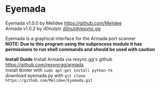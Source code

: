 # Eyemada  
Eyemada v1.0.0 by Melidee <https://github.com/Melidee>  
Armada v1.0.2 by d0nutptr <d0nut@resync.gg>  

Eyemada is a graphical interface for the Armada port scanner  
**NOTE: Due to this program using the subprocess module it has permissions to run shell commands and should be used with caution**

**Install Guide**
    Install Armada via resync.gg's github <https://github.com/resyncgg/armada>  
    install tkinter with `sudo apt-get install python-tk`  
    download eyemada.py with `git clone https://github.com/Melidee/Eyemada.git`  
